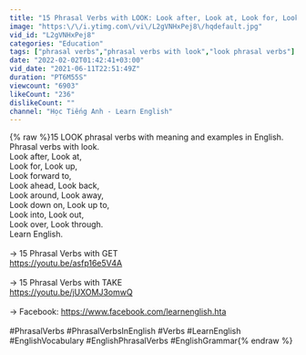 ```yaml
---
title: "15 Phrasal Verbs with LOOK: Look after, Look at, Look for, Look up, Look forward to, Look out"
image: "https:\/\/i.ytimg.com\/vi\/L2gVNHxPej8\/hqdefault.jpg"
vid_id: "L2gVNHxPej8"
categories: "Education"
tags: ["phrasal verbs","phrasal verbs with look","look phrasal verbs"]
date: "2022-02-02T01:42:41+03:00"
vid_date: "2021-06-11T22:51:49Z"
duration: "PT6M55S"
viewcount: "6903"
likeCount: "236"
dislikeCount: ""
channel: "Học Tiếng Anh - Learn English"
---
```

{% raw %}15 LOOK phrasal verbs with meaning and examples in English. Phrasal verbs with look. <br />Look after, Look at, <br />Look for, Look up, <br />Look forward to, <br />Look ahead, Look back, <br />Look around, Look away, <br />Look down on, Look up to, <br />Look into, Look out, <br />Look over, Look through. <br />Learn English. <br /><br />→ 15 Phrasal Verbs with GET <br /><a rel="nofollow" target="blank" href="https://youtu.be/asfp16e5V4A">https://youtu.be/asfp16e5V4A</a><br /><br />→ 15 Phrasal Verbs with TAKE <br /><a rel="nofollow" target="blank" href="https://youtu.be/jUXOMJ3omwQ">https://youtu.be/jUXOMJ3omwQ</a><br /><br />→ Facebook: <a rel="nofollow" target="blank" href="https://www.facebook.com/learnenglish.hta">https://www.facebook.com/learnenglish.hta</a><br /><br />#PhrasalVerbs #PhrasalVerbsInEnglish #Verbs #LearnEnglish #EnglishVocabulary #EnglishPhrasalVerbs #EnglishGrammar{% endraw %}

